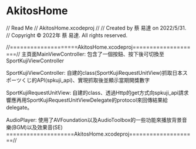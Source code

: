 # AkitosHome
//  Read Me
//  AkitosHome.xcodeproj
//
//  Created by 蔡 易達 on 2022/5/31.
//  Copyright © 2022年 蔡 易達. All rights reserved.


//====================AkitosHome.xcodeproj====================//
主頁面MainViewController:
包含了一個按鈕、按下後可切換至SportKujiViewController

SportKujiViewController:
自建的class(SportKujiRequestUnitView)抓取日本スポーツくじ的API(spkuji_api)、實現抓取後並顯示當期開獎數字

SportKujiRequestUnitView:
自建的class、透過Http的get方式向spkuji_api請求響應再用SportKujiRequestUnitViewDelegate的protocol來回傳結果給delegate。

AudioPlayer:
使用了AVFoundation以及AudioToolbox的一些功能來播放背景音樂(BGM)以及效果音(SE)
====================AkitosHome.xcodeproj====================//


